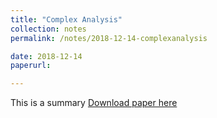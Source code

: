 ```yaml
---
title: "Complex Analysis"
collection: notes
permalink: /notes/2018-12-14-complexanalysis

date: 2018-12-14
paperurl:

---
```



This is a summary
[Download paper here](http://academicpages.github.io/files/paper2.pdf)
